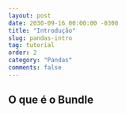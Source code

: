 ```yaml
---
layout: post
date: 2030-09-16 00:00:00 -0300
title: "Introdução"
slug: pandas-intro
tag: tutorial
order: 2
category: "Pandas"
comments: false
---
```


## O que é o Bundle
